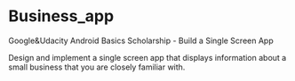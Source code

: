 # Business_app
Google&amp;Udacity Android Basics Scholarship - Build a Single Screen App

Design and implement a single screen app that displays information about a small business that you are closely familiar with. 
